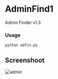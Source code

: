 # AdminFind1
Admin Finder v1.3

### Usage
```
python adfin.py
```

## Screenshoot
![admin](https://user-images.githubusercontent.com/35635224/35624052-c2485f78-06c8-11e8-81e4-613b93b9b6f2.png)
